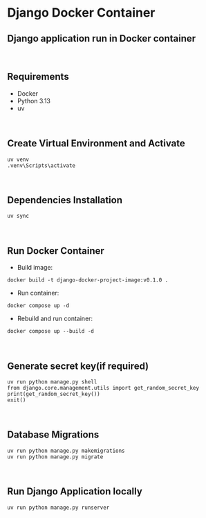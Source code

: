 # Django Docker Container

## Django application run in Docker container

<br>

## Requirements

- Docker
- Python 3.13
- uv

<br>

## Create Virtual Environment and Activate

```pwsh
uv venv
.venv\Scripts\activate
```

<br>

## Dependencies Installation

```pwsh
uv sync
```

<br>

## Run Docker Container

- Build image:

```pwsh
docker build -t django-docker-project-image:v0.1.0 .
```

- Run container:

```pwsh
docker compose up -d
```

- Rebuild and run container:

```pwsh
docker compose up --build -d
```

<br>

## Generate secret key(if required)

```pwsh
uv run python manage.py shell
from django.core.management.utils import get_random_secret_key
print(get_random_secret_key())
exit()
```

<br>

## Database Migrations

```pwsh
uv run python manage.py makemigrations
uv run python manage.py migrate
```

<br>

## Run Django Application locally

```pwsh
uv run python manage.py runserver
```
